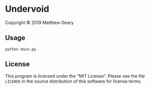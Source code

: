 # Undervoid  
Copyright © 2019 Matthew Geary  
  
## Usage  
  
`python main.py`  

## License  
  
This program is licensed under the "MIT License".  Please
see the file `LICENSE` in the source distribution of this
software for license terms.